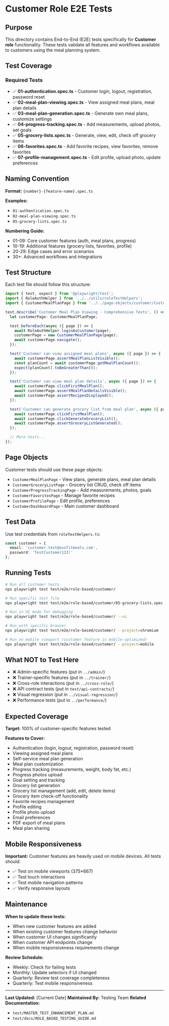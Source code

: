 # Customer Role E2E Tests

## Purpose
This directory contains End-to-End (E2E) tests specifically for **Customer role** functionality. These tests validate all features and workflows available to customers using the meal planning system.

## Test Coverage

### Required Tests
- ✅ **01-authentication.spec.ts** - Customer login, logout, registration, password reset
- ✅ **02-meal-plan-viewing.spec.ts** - View assigned meal plans, meal plan details
- ✅ **03-meal-plan-generation.spec.ts** - Generate own meal plans, customize settings
- ✅ **04-progress-tracking.spec.ts** - Add measurements, upload photos, set goals
- ✅ **05-grocery-lists.spec.ts** - Generate, view, edit, check off grocery items
- ✅ **06-favorites.spec.ts** - Add favorite recipes, view favorites, remove favorites
- ✅ **07-profile-management.spec.ts** - Edit profile, upload photo, update preferences

## Naming Convention

**Format:** `{number}-{feature-name}.spec.ts`

**Examples:**
- `01-authentication.spec.ts`
- `02-meal-plan-viewing.spec.ts`
- `05-grocery-lists.spec.ts`

**Numbering Guide:**
- 01-09: Core customer features (auth, meal plans, progress)
- 10-19: Additional features (grocery lists, favorites, profile)
- 20-29: Edge cases and error scenarios
- 30+: Advanced workflows and integrations

## Test Structure

Each test file should follow this structure:

```typescript
import { test, expect } from '@playwright/test';
import { RoleAuthHelper } from '../../utils/roleTestHelpers';
import { CustomerMealPlanPage } from '../../page-objects/customer/CustomerMealPlanPage';

test.describe('Customer Meal Plan Viewing - Comprehensive Tests', () => {
  let customerPage: CustomerMealPlanPage;

  test.beforeEach(async ({ page }) => {
    await RoleAuthHelper.loginAsCustomer(page);
    customerPage = new CustomerMealPlanPage(page);
    await customerPage.navigate();
  });

  test('Customer can view assigned meal plans', async ({ page }) => {
    await customerPage.assertMealPlanListVisible();
    const planCount = await customerPage.getMealPlanCount();
    expect(planCount).toBeGreaterThan(0);
  });

  test('Customer can view meal plan details', async ({ page }) => {
    await customerPage.clickFirstMealPlan();
    await customerPage.assertMealPlanDetailsVisible();
    await customerPage.assertRecipesDisplayed();
  });

  test('Customer can generate grocery list from meal plan', async ({ page }) => {
    await customerPage.clickFirstMealPlan();
    await customerPage.clickGenerateGroceryList();
    await customerPage.assertGroceryListGenerated();
  });

  // More tests...
});
```

## Page Objects

Customer tests should use these page objects:
- `CustomerMealPlanPage` - View plans, generate plans, meal plan details
- `CustomerGroceryListPage` - Grocery list CRUD, check off items
- `CustomerProgressTrackingPage` - Add measurements, photos, goals
- `CustomerFavoritesPage` - Manage favorite recipes
- `CustomerProfilePage` - Edit profile, preferences
- `CustomerDashboardPage` - Main customer dashboard

## Test Data

Use test credentials from `roleTestHelpers.ts`:
```typescript
const customer = {
  email: 'customer.test@evofitmeals.com',
  password: 'TestCustomer123!'
};
```

## Running Tests

```bash
# Run all customer tests
npx playwright test test/e2e/role-based/customer/

# Run specific test file
npx playwright test test/e2e/role-based/customer/05-grocery-lists.spec.ts

# Run in UI mode for debugging
npx playwright test test/e2e/role-based/customer/ --ui

# Run with specific browser
npx playwright test test/e2e/role-based/customer/ --project=chromium

# Run on mobile viewport (customer feature is mobile-optimized)
npx playwright test test/e2e/role-based/customer/ --project=mobile
```

## What NOT to Test Here

- ❌ Admin-specific features (put in `../admin/`)
- ❌ Trainer-specific features (put in `../trainer/`)
- ❌ Cross-role interactions (put in `../cross-role/`)
- ❌ API contract tests (put in `test/api-contracts/`)
- ❌ Visual regression (put in `../visual-regression/`)
- ❌ Performance tests (put in `../performance/`)

## Expected Coverage

**Target:** 100% of customer-specific features tested

**Features to Cover:**
- Authentication (login, logout, registration, password reset)
- Viewing assigned meal plans
- Self-service meal plan generation
- Meal plan customization
- Progress tracking (measurements, weight, body fat, etc.)
- Progress photos upload
- Goal setting and tracking
- Grocery list generation
- Grocery list management (add, edit, delete items)
- Grocery item check-off functionality
- Favorite recipes management
- Profile editing
- Profile photo upload
- Email preferences
- PDF export of meal plans
- Meal plan sharing

## Mobile Responsiveness

**Important:** Customer features are heavily used on mobile devices. All tests should:
- ✅ Test on mobile viewports (375×667)
- ✅ Test touch interactions
- ✅ Test mobile navigation patterns
- ✅ Verify responsive layouts

## Maintenance

**When to update these tests:**
- When new customer features are added
- When existing customer features change behavior
- When customer UI changes significantly
- When customer API endpoints change
- When mobile responsiveness requirements change

**Review Schedule:**
- Weekly: Check for failing tests
- Monthly: Update selectors if UI changed
- Quarterly: Review test coverage completeness
- Quarterly: Test mobile responsiveness

---

**Last Updated:** [Current Date]
**Maintained By:** Testing Team
**Related Documentation:**
- `test/MASTER_TEST_ENHANCEMENT_PLAN.md`
- `test/docs/ROLE_BASED_TESTING_GUIDE.md`
